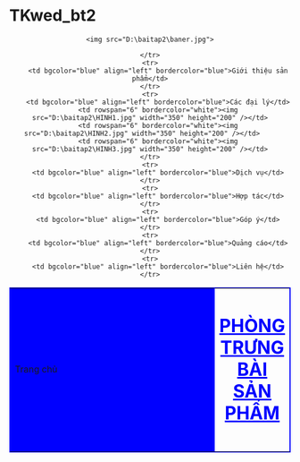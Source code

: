 # TKwed_bt2
<html>
<head>
<title>Bài 2</title>
<head>
<body>
<center>

	<img src="D:\baitap2\baner.jpg">
<table border="1" width="100%" bordercolor="blue" cellspacing="3" cellspadding="4" valign="middle" size="12">
<!bordercolor="blue">
<TR>
	<tr>
		<td bgcolor="blue" align="left" bordercolor="blue" width = "100%">Trang chủ</td>
		<td colspan="3" rowspan="2" align="center" bordercolor="white"><h1><font color="blue"><u>PHÒNG TRƯNG BÀI SẢN PHẨM</u></font><h1></td>
			
			
	</tr>
	<tr>
		<td bgcolor="blue" align="left" bordercolor="blue">Giới thiệu sản phẩm</td>
	</tr>
	<tr>
		<td bgcolor="blue" align="left" bordercolor="blue">Các đại lý</td>
		<td rowspan="6" bordercolor="white"><img src="D:\baitap2\HINH1.jpg" width="350" height="200" /></td>
		<td rowspan="6" bordercolor="white"><img src="D:\baitap2\HINH2.jpg" width="350" height="200" /></td>	
		<td rowspan="6" bordercolor="white"><img src="D:\baitap2\HINH3.jpg" width="350" height="200" /></td>
	</tr>
	<tr>
		<td bgcolor="blue" align="left" bordercolor="blue">Dịch vụ</td>
	</tr>
	<tr>
		<td bgcolor="blue" align="left" bordercolor="blue">Hợp tác</td>
	</tr>
	<tr>
		<td bgcolor="blue" align="left" bordercolor="blue">Góp ý</td>
	</tr>
	<tr>
		<td bgcolor="blue" align="left" bordercolor="blue">Quảng cáo</td>
	</tr>
	<tr>
		<td bgcolor="blue" align="left" bordercolor="blue">Liên hệ</td>
	</tr>
	
</TR>
</table>
</body>
</html>
